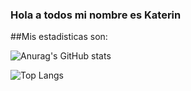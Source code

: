 ### Hola a todos mi nombre es Katerin

##Mis estadisticas son:

![Anurag's GitHub stats](https://github-readme-stats.vercel.app/api?username=KaterinSuarez&show_icons=true&theme=tokyonight)


![Top Langs](https://github-readme-stats.vercel.app/api/top-langs/?username=KaterinSuarez&show_icons=true&theme=tokyonight)
